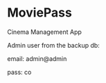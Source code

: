 # MoviePass
Cinema Management App

Admin user from the backup db:

email: admin@admin 

pass:  co 


